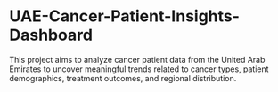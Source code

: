 # UAE-Cancer-Patient-Insights-Dashboard
This project aims to analyze cancer patient data from the United Arab Emirates to uncover meaningful trends related to cancer types, patient demographics, treatment outcomes, and regional distribution.
